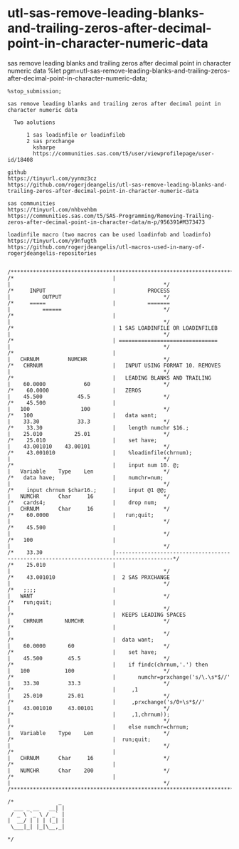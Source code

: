 # utl-sas-remove-leading-blanks-and-trailing-zeros-after-decimal-point-in-character-numeric-data
sas remove leading blanks and trailing zeros after decimal point in character numeric data
    %let pgm=utl-sas-remove-leading-blanks-and-trailing-zeros-after-decimal-point-in-character-numeric-data;

    %stop_submission;

    sas remove leading blanks and trailing zeros after decimal point in character numeric data

      Two aolutions

          1 sas loadinfile or loadinfileb
          2 sas prxchange
            ksharpe
            https://communities.sas.com/t5/user/viewprofilepage/user-id/18408

    github
    https://tinyurl.com/yynmz3cz
    https://github.com/rogerjdeangelis/utl-sas-remove-leading-blanks-and-trailing-zeros-after-decimal-point-in-character-numeric-data

    sas communities
    https://tinyurl.com/nhbvehbm
    https://communities.sas.com/t5/SAS-Programming/Removing-Trailing-zeros-after-decimal-point-in-character-data/m-p/956391#M373473

    loadinfile macro (two macros can be used loadinfob and loadinfo)
    https://tinyurl.com/y9nfugth
    https://github.com/rogerjdeangelis/utl-macros-used-in-many-of-rogerjdeangelis-repositories


    /**************************************************************************************************************************/
    /*                               |                                       |                                                */
    /*     INPUT                     |          PROCESS                      |          OUTPUT                                */
    /*     =====                     |          =======                      |          ======                                */
    /*                               |                                       |                                                */
    /*                               | 1 SAS LOADINFILE OR LOADINFILEB       |                                                */
    /*                               | ===============================       |                                                */
    /*                               |                                       |   CHRNUM         NUMCHR                        */
    /*   CHRNUM                      |   INPUT USING FORMAT 10. REMOVES      |                                                */
    /*                               |   LEADING BLANKS AND TRAILING         |    60.0000            60                       */
    /*    60.0000                    |   ZEROS                               |    45.500           45.5                       */
    /*    45.500                     |                                       |   100                100                       */
    /*   100                         |   data want;                          |    33.30            33.3                       */
    /*    33.30                      |    length numchr $16.;                |    25.010          25.01                       */
    /*    25.010                     |    set have;                          |    43.001010    43.00101                       */
    /*    43.001010                  |    %loadinfile(chrnum);               |                                                */
    /*                               |    input num 10. @;                   |   Variable    Type    Len                      */
    /*   data have;                  |    numchr=num;                        |                                                */
    /*    input chrnum $char16.;     |    input @1 @@;                       |   NUMCHR      Char     16                      */
    /*   cards4;                     |    drop num;                          |   CHRNUM      Char     16                      */
    /*    60.0000                    |   run;quit;                           |                                                */
    /*    45.500                     |                                       |                                                */
    /*   100                         |                                       |                                                */
    /*    33.30                      |----------------------------------------------------------------------------------------*/
    /*    25.010                     |                                       |                                                */
    /*    43.001010                  |  2 SAS PRXCHANGE                      |                                                */
    /*   ;;;;                        |                                       |   WANT                                         */
    /*   run;quit;                   |                                       |                                                */
    /*                               |  KEEPS LEADING SPACES                 |    CHRNUM       NUMCHR                         */
    /*                               |                                       |                                                */
    /*                               |  data want;                           |    60.0000       60                            */
    /*                               |    set have;                          |    45.500        45.5                          */
    /*                               |    if findc(chrnum,'.') then          |   100           100                            */
    /*                               |       numchr=prxchange('s/\.\s*$//'   |    33.30         33.3                          */
    /*                               |     ,1                                |    25.010        25.01                         */
    /*                               |     ,prxchange('s/0+\s*$//'           |    43.001010     43.00101                      */
    /*                               |     ,1,chrnum));                      |                                                */
    /*                               |    else numchr=chrnum;                |   Variable    Type    Len                      */
    /*                               |  run;quit;                            |                                                */
    /*                               |                                       |   CHRNUM      Char     16                      */
    /*                               |                                       |   NUMCHR      Char    200                      */
    /*                               |                                       |                                                */
    /**************************************************************************************************************************/

    /*              _
      ___ _ __   __| |
     / _ \ `_ \ / _` |
    |  __/ | | | (_| |
     \___|_| |_|\__,_|

    */
